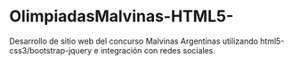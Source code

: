 # OlimpiadasMalvinas-HTML5-
Desarrollo de sitio web del concurso Malvinas Argentinas utilizando html5-css3/bootstrap-jquery e integración con redes sociales.
